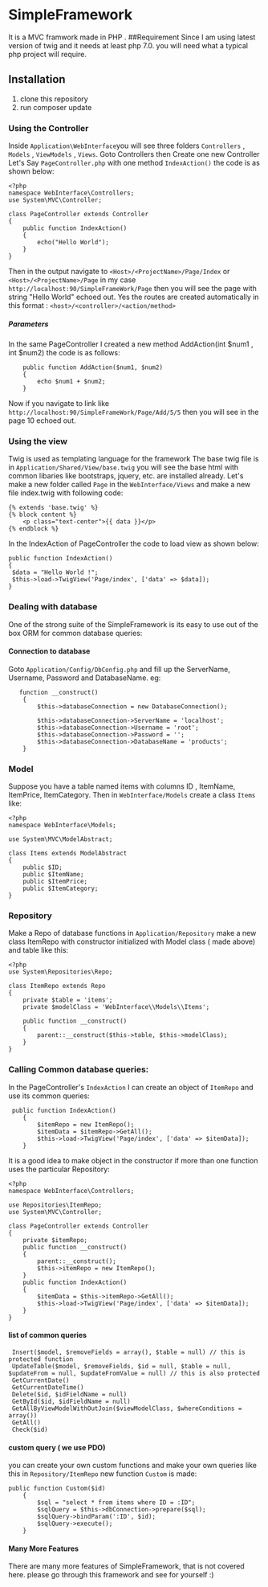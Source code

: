 # SimpleFramework
It is a MVC framwork made in PHP .
##Requirement 
Since I am using latest version of twig and it needs at least php 7.0. 
you will need what a typical php project will require. 
   
## Installation 
1. clone this repository 
2. run composer update 


### Using the Controller
 Inside `Application\WebInterface`you will see three folders `Controllers` , `Models` , `ViewModels` , `Views`. Goto Controllers then Create one new Controller Let's Say `PageController.php`  with one method `IndexAction()` the code is as shown below:
```
<?php 
namespace WebInterface\Controllers;
use System\MVC\Controller;

class PageController extends Controller
{
    public function IndexAction()
    {
        echo("Hello World");
    }
}
```
Then in the output navigate to `<Host>/<ProjectName>/Page/Index` or `<Host>/<ProjectName>/Page` in my case `http://localhost:90/SimpleFrameWork/Page` then you will see the page with string "Hello World" echoed out. 
Yes the routes are created automatically in this format : `<host>/<controller>/<action/method>`

##### Parameters
In the same PageController I created a new method AddAction(int $num1 , int $num2) the code is as follows: 
```
    public function AddAction($num1, $num2)
    {
        echo $num1 + $num2;
    }
```
Now if you navigate to link like `http://localhost:90/SimpleFrameWork/Page/Add/5/5` then you will see in the page 10 echoed out.
### Using the view 
Twig  is used as templating language for the framework 
The base twig file is in `Application/Shared/View/base.twig` you will see the base html with common libaries like bootstraps, jquery, etc. are installed already. 
Let's make a new folder called `Page` in the `WebInterface/Views` and make a new file index.twig with following code:
```
{% extends 'base.twig' %}
{% block content %}
    <p class="text-center">{{ data }}</p>
{% endblock %}
```
In the IndexAction of PageController the code to load view as shown below:
```
public function IndexAction()
{
 $data = "Hello World !";
 $this->load->TwigView('Page/index', ['data' => $data]);
}
```
### Dealing with database
One of the strong suite of the SimpleFramework is its easy to use out of the box ORM for common database queries:

#### Connection to database 
Goto `Application/Config/DbConfig.php` and fill up the ServerName, Username, Password and DatabaseName. 
eg: 
```
   function __construct()
    {
        $this->databaseConnection = new DatabaseConnection();

        $this->databaseConnection->ServerName = 'localhost';
        $this->databaseConnection->Username = 'root';
        $this->databaseConnection->Password = '';
        $this->databaseConnection->DatabaseName = 'products';
    }
```
### Model 
Suppose you have a table named items with columns ID , ItemName, ItemPrice, ItemCategory. Then in `WebInterface/Models` create a class `Items` like: 
```
<?php
namespace WebInterface\Models;

use System\MVC\ModelAbstract;

class Items extends ModelAbstract
{
    public $ID;
    public $ItemName;
    public $ItemPrice;
    public $ItemCategory;
}
```
### Repository 
Make a Repo of database functions in `Application/Repository` make a new class ItemRepo with constructor initialized with Model class ( made above) and table like this:
```
<?php
use System\Repositories\Repo;

class ItemRepo extends Repo
{
    private $table = 'items';
    private $modelClass = 'WebInterface\\Models\\Items';

    public function __construct()
    {
        parent::__construct($this->table, $this->modelClass);
    }
}
```
### Calling Common database queries:
In the PageController's `IndexAction` I can create an object of `ItemRepo` and use its common queries:
```
 public function IndexAction()
    {
        $itemRepo = new ItemRepo();
        $itemData = $itemRepo->GetAll();
        $this->load->TwigView('Page/index', ['data' => $itemData]);
    }
```
It is a good idea to make object in the constructor if more than one function uses the particular Repository: 
```
<?php
namespace WebInterface\Controllers;

use Repositories\ItemRepo;
use System\MVC\Controller;

class PageController extends Controller
{
    private $itemRepo;
    public function __construct()
    {
        parent::__construct();
        $this->itemRepo = new ItemRepo();
    }
    public function IndexAction()
    {
        $itemData = $this->itemRepo->GetAll();
        $this->load->TwigView('Page/index', ['data' => $itemData]);
    }
}
```

#### list of common queries 
```
 Insert($model, $removeFields = array(), $table = null) // this is protected function
 UpdateTable($model, $removeFields, $id = null, $table = null, $updateFrom = null, $updateFromValue = null) // this is also protected
 GetCurrentDate()
 GetCurrentDateTime()
 Delete($id, $idFieldName = null)
 GetById($id, $idFieldName = null)
 GetAllByViewModelWithOutJoin($viewModelClass, $whereConditions = array())
 GetAll()
 Check($id)
```
#### custom query ( we use PDO)
you can create your own custom functions and make your own queries like this in `Repository/ItemRepo` new function `Custom` is made:
```
public function Custom($id)
    {
        $sql = "select * from items where ID = :ID";
        $sqlQuery = $this->dbConnection->prepare($sql);
        $sqlQuery->bindParam(':ID', $id);
        $sqlQuery->execute();
    }
```

#### Many More Features
There are many more features of SimpleFramework, that is not covered here. please go through this framework and see for yourself :) 
